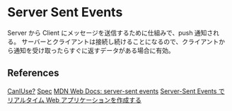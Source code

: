 # Server Sent Events

Server から Client にメッセージを送信するために仕組みで、push 通知される。
サーバーとクライアントは接続し続けることになるので、クライアントから通知を受け取ったらすぐに返すデータがある場合に有効。

## References

[CanIUse?](https://caniuse.com/eventsource)
[Spec](https://html.spec.whatwg.org/multipage/server-sent-events.html#server-sent-events)
[MDN Web Docs: server-sent events](https://developer.mozilla.org/en-US/docs/Web/API/Server-sent_events/Using_server-sent_events)
[Server-Sent Events でリアルタイム Web アプリケーションを作成する](https://auth0.com/blog/jp-developing-real-time-web-applications-with-server-sent-events/)
